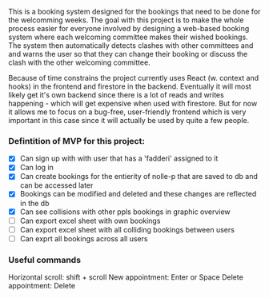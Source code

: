 This is a booking system designed for the bookings that need to be done for the welcomming weeks.
The goal with this project is to make the whole process easier for everyone involved by designing a web-based booking system where each welcoming committee makes their wished bookings. The system then automatically detects clashes with other committees and and warns the user so that they can change their booking or discuss the clash with the other welcoming committee.

Because of time constrains the project currently uses React (w. context and hooks) in the frontend and firestore in the backend. Eventually it will most likely get it's own backend since there is a lot of reads and writes happening - which will get expensive when used with firestore. But for now it allows me to focus on a bug-free, user-friendly frontend which is very important in this case since it will actually be used by quite a few people.

### Defintition of MVP for this project:

- [x] Can sign up with with user that has a 'fadderi' assigned to it
- [x] Can log in
- [x] Can create bookings for the entierity of nolle-p that are saved to db and can be accessed later
- [x] Bookings can be modified and deleted and these changes are reflected in the db
- [x] Can see collisions with other ppls bookings in graphic overview
- [ ] Can export excel sheet with own bookings
- [ ] Can export excel sheet with all colliding bookings between users
- [ ] Can exprt all bookings across all users

### Useful commands

Horizontal scroll: shift + scroll
New appointment: Enter or Space
Delete appointment: Delete
